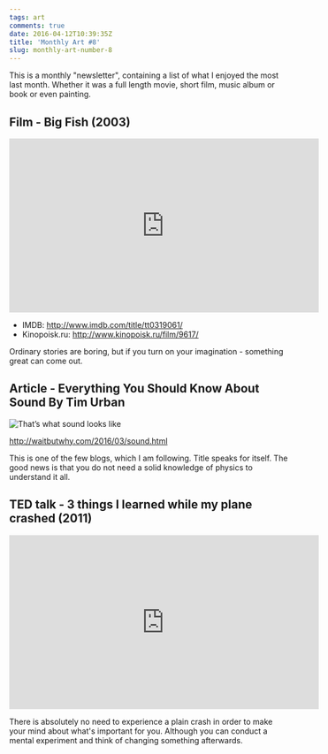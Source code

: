 ```yaml
---
tags: art
comments: true
date: 2016-04-12T10:39:35Z
title: 'Monthly Art #8'
slug: monthly-art-number-8
---
```


This is a monthly "newsletter", containing a list of what I enjoyed the most
last month. Whether it was a full length movie, short film, music album or
book or even painting.

<!--more-->

## Film - Big Fish (2003)

<iframe width="560" height="315" src="https://www.youtube.com/embed/M3YVTgTl-F0" frameborder="0" allowfullscreen></iframe>

- IMDB: http://www.imdb.com/title/tt0319061/
- Kinopoisk.ru: http://www.kinopoisk.ru/film/9617/

Ordinary stories are boring, but if you turn on your
imagination - something great can come out.

## Article - Everything You Should Know About Sound By Tim Urban

![That’s what sound looks like](http://28oa9i1t08037ue3m1l0i861.wpengine.netdna-cdn.com/wp-content/uploads/2016/03/red-dot.gif)

http://waitbutwhy.com/2016/03/sound.html

This is one of the few blogs, which I am following. Title
speaks for itself. The good news is that you do not need a
solid knowledge of physics to understand it all.

## TED talk - 3 things I learned while my plane crashed (2011)

<iframe src="https://embed-ssl.ted.com/talks/ric_elias.html" width="560" height="315" frameborder="0" scrolling="no" webkitAllowFullScreen mozallowfullscreen allowFullScreen></iframe>

There is absolutely no need to experience a plain crash in order to make your
mind about what's important for you. Although you can conduct a mental
experiment and think of changing something afterwards.
